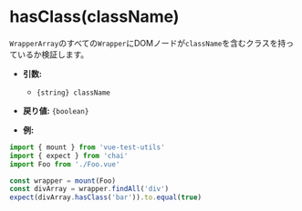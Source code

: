 # hasClass(className)

`WrapperArray`のすべての`Wrapper`にDOMノードが`className`を含むクラスを持っているか検証します。

- **引数:**
  - `{string} className`

- **戻り値:** `{boolean}`

- **例:**

```js
import { mount } from 'vue-test-utils'
import { expect } from 'chai'
import Foo from './Foo.vue'

const wrapper = mount(Foo)
const divArray = wrapper.findAll('div')
expect(divArray.hasClass('bar')).to.equal(true)
```
